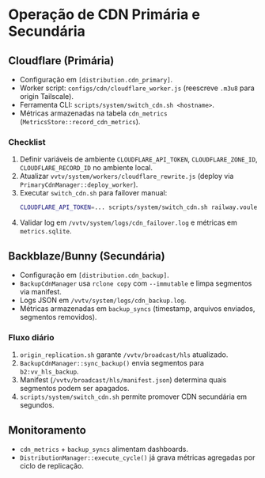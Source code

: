# Operação de CDN Primária e Secundária

## Cloudflare (Primária)

- Configuração em `[distribution.cdn_primary]`.
- Worker script: `configs/cdn/cloudflare_worker.js` (reescreve `.m3u8` para origin Tailscale).
- Ferramenta CLI: `scripts/system/switch_cdn.sh <hostname>`.
- Métricas armazenadas na tabela `cdn_metrics` (`MetricsStore::record_cdn_metrics`).

### Checklist

1. Definir variáveis de ambiente `CLOUDFLARE_API_TOKEN`, `CLOUDFLARE_ZONE_ID`, `CLOUDFLARE_RECORD_ID` no ambiente local.
2. Atualizar `vvtv/system/workers/cloudflare_rewrite.js` (deploy via `PrimaryCdnManager::deploy_worker`).
3. Executar `switch_cdn.sh` para failover manual:
   ```bash
   CLOUDFLARE_API_TOKEN=... scripts/system/switch_cdn.sh railway.voulezvous.ts.net --reason teste
   ```
4. Validar log em `/vvtv/system/logs/cdn_failover.log` e métricas em `metrics.sqlite`.

## Backblaze/Bunny (Secundária)

- Configuração em `[distribution.cdn_backup]`.
- `BackupCdnManager` usa `rclone copy` com `--immutable` e limpa segmentos via manifest.
- Logs JSON em `/vvtv/system/logs/cdn_backup.log`.
- Métricas armazenadas em `backup_syncs` (timestamp, arquivos enviados, segmentos removidos).

### Fluxo diário

1. `origin_replication.sh` garante `/vvtv/broadcast/hls` atualizado.
2. `BackupCdnManager::sync_backup()` envia segmentos para `b2:vv_hls_backup`.
3. Manifest (`/vvtv/broadcast/hls/manifest.json`) determina quais segmentos podem ser apagados.
4. `scripts/system/switch_cdn.sh` permite promover CDN secundária em segundos.

## Monitoramento

- `cdn_metrics` + `backup_syncs` alimentam dashboards.
- `DistributionManager::execute_cycle()` já grava métricas agregadas por ciclo de replicação.
